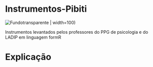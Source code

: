 # Instrumentos-Pibiti
![Fundotransparente](https://github.com/Ladip-pucrio/Instrumentos-Pibiti/assets/137005138/8d16044f-4d24-4709-83b6-74b664087067) | width=100)

Instrumentos levantados pelos professores do PPG de psicologia e do LADIP em linguagem formR

# Explicação
